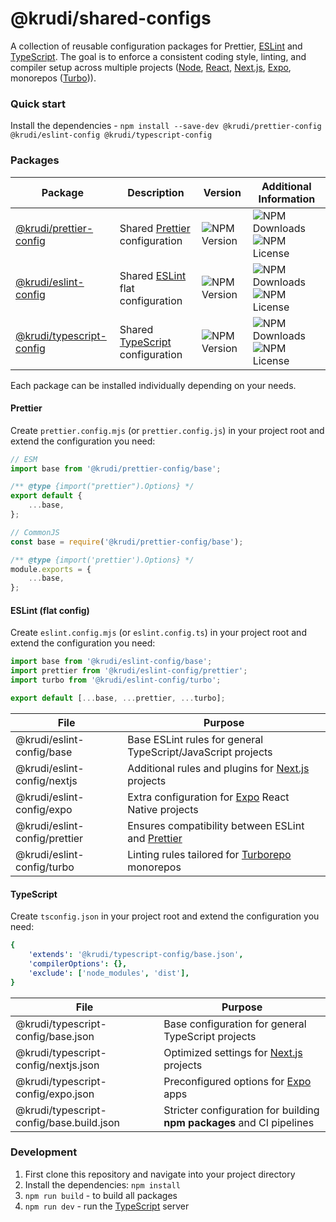 # @krudi/shared-configs

A collection of reusable configuration packages for Prettier,
[ESLint](https://github.com/eslint/eslint) and
[TypeScript](https://github.com/microsoft/TypeScript). The goal is to enforce a
consistent coding style, linting, and compiler setup across multiple projects
([Node](https://github.com/nodejs/node),
[React](https://github.com/facebook/react/),
[Next.js](https://github.com/vercel/next.js),
[Expo](https://github.com/expo/expo), monorepos
([Turbo](https://github.com/vercel/turborepo))).

### Quick start

Install the dependencies -
`npm install --save-dev @krudi/prettier-config @krudi/eslint-config @krudi/typescript-config`

### Packages

| Package                                                                            | Description                                                                | Version                                                                                   | Additional Information                                                                                 |
| ---------------------------------------------------------------------------------- | -------------------------------------------------------------------------- | ----------------------------------------------------------------------------------------- | ------------------------------------------------------------------------------------------------------ |
| [@krudi/prettier-config](https://www.npmjs.com/package/@krudi/prettier-config)     | Shared [Prettier](https://github.com/prettier/prettier) configuration      | ![NPM Version](https://img.shields.io/npm/v/@krudi/prettier-config)                        | ![NPM Downloads](https://img.shields.io/npm/dm/@krudi/prettier-config) ![NPM License](https://img.shields.io/npm/l/@krudi/prettier-config) |
| [@krudi/eslint-config](https://www.npmjs.com/package/@krudi/eslint-config)         | Shared [ESLint](https://github.com/eslint/eslint) flat configuration       | ![NPM Version](https://img.shields.io/npm/v/@krudi/eslint-config)                          | ![NPM Downloads](https://img.shields.io/npm/dm/@krudi/eslint-config) ![NPM License](https://img.shields.io/npm/l/@krudi/eslint-config)     |
| [@krudi/typescript-config](https://www.npmjs.com/package/@krudi/typescript-config) | Shared [TypeScript](https://github.com/microsoft/TypeScript) configuration | ![NPM Version](https://img.shields.io/npm/v/@krudi/typescript-config)                      | ![NPM Downloads](https://img.shields.io/npm/dm/@krudi/typescript-config) ![NPM License](https://img.shields.io/npm/l/@krudi/typescript-config) |

Each package can be installed individually depending on your needs.

#### Prettier

Create `prettier.config.mjs` (or `prettier.config.js`) in your project root and
extend the configuration you need:

```js
// ESM
import base from '@krudi/prettier-config/base';

/** @type {import("prettier").Options} */
export default {
    ...base,
};

// CommonJS
const base = require('@krudi/prettier-config/base');

/** @type {import('prettier').Options} */
module.exports = {
    ...base,
};
```

#### ESLint (flat config)

Create `eslint.config.mjs` (or `eslint.config.ts`) in your project root and
extend the configuration you need:

```js
import base from '@krudi/eslint-config/base';
import prettier from '@krudi/eslint-config/prettier';
import turbo from '@krudi/eslint-config/turbo';

export default [...base, ...prettier, ...turbo];
```

| File                          | Purpose                                                                                   |
| ----------------------------- | ----------------------------------------------------------------------------------------- |
| @krudi/eslint-config/base     | Base ESLint rules for general TypeScript/JavaScript projects                              |
| @krudi/eslint-config/nextjs   | Additional rules and plugins for [Next.js](https://github.com/vercel/next.js) projects    |
| @krudi/eslint-config/expo     | Extra configuration for [Expo](https://github.com/expo/expo) React Native projects        |
| @krudi/eslint-config/prettier | Ensures compatibility between ESLint and [Prettier](https://github.com/prettier/prettier) |
| @krudi/eslint-config/turbo    | Linting rules tailored for [Turborepo](https://github.com/vercel/turborepo) monorepos     |

#### TypeScript

Create `tsconfig.json` in your project root and extend the configuration you
need:

```yaml
{
    'extends': '@krudi/typescript-config/base.json',
    'compilerOptions': {},
    'exclude': ['node_modules', 'dist'],
}
```

| File                                     | Purpose                                                                      |
| ---------------------------------------- | ---------------------------------------------------------------------------- |
| @krudi/typescript-config/base.json       | Base configuration for general TypeScript projects                           |
| @krudi/typescript-config/nextjs.json     | Optimized settings for [Next.js](https://github.com/vercel/next.js) projects |
| @krudi/typescript-config/expo.json       | Preconfigured options for [Expo](https://github.com/expo/expo) apps          |
| @krudi/typescript-config/base.build.json | Stricter configuration for building **npm packages** and CI pipelines        |

### Development

1. First clone this repository and navigate into your project directory
2. Install the dependencies: `npm install`
3. `npm run build` - to build all packages
4. `npm run dev` - run the [TypeScript](https://www.typescriptlang.org/) server
